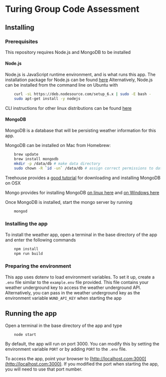 # Turing Group Code Assessment

## Installing

### Prerequisites
This repository requires Node.js and MongoDB to be installed

#### Node.js
Node.js is JavaScript runtime environment, and is what runs this app.
The installation package for Node.js can be found [here](https://nodejs.org/en/download/)
Alternatively, Node.js can be installed from the command line on Ubuntu with
```bash
    curl -sL https://deb.nodesource.com/setup_6.x | sudo -E bash -
    sudo apt-get install -y nodejs
```
CLI instructions for other linux distributions can be found [here](https://nodejs.org/en/download/package-manager/)

#### MongoDB
MongoDB is a database that will be persisting weather information for this app.

MongoDB can be installed on Mac from Homebrew:
```bash
    brew update
    brew install mongodb
    mkdir -p /data/db # make data directory
    sudo chown -R `id -un` /data/db # assign correct permissions to data directory
```
Treehouse provides a [good tutorial](http://treehouse.github.io/installation-guides/mac/mongo-mac.html) for downloading and installing MongoDB on OSX

Mongo provides for installing MongoDB [on linux here](https://docs.mongodb.com/v3.0/administration/install-on-linux/) and [on Windows here](https://docs.mongodb.com/manual/tutorial/install-mongodb-on-windows/)

Once MongoDB is installed, start the mongo server by running
```bash
    mongod
```

### Installing the app
To install the weather app, open a terminal in the base directory of the app and enter the following commands
```bash
    npm install
    npm run build
```

### Preparing the environment
This app uses dotenv to load environment variables. To set it up, create a `.env` file similar to the `example.env` file provided. This file contains your weather underground key to access the weather underground API. Alternatively, you can pass in the weather underground key as the environment variable `WUND_API_KEY` when starting the app

## Running the app
Open a terminal in the base directory of the app and type
```bash
    node start
```
By default, the app will run on port 3000. You can modify this by setting the environment variable `PORT` or by adding `PORT` to the `.env` file.

To access the app, point your browser to [http://localhost.com:3000](http://localhost.com:3000). If you modified the port when starting the app, you will need to use that port number.
